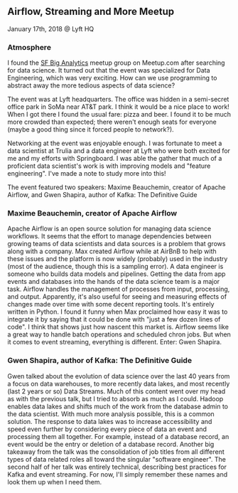 ## Airflow, Streaming and More Meetup
January 17th, 2018 @ Lyft HQ

### Atmosphere
I found the [SF Big Analytics](https://www.meetup.com/SF-Big-Analytics/events/246039241/) meetup group on Meetup.com after searching for data science. It turned out that the event was specialized for Data Engineering, which was very exciting. How can we use programming to abstract away the more tedious aspects of data science?

The event was at Lyft headquarters. The office was hidden in a semi-secret office park in SoMa near AT&T park. I think it would be a nice place to work! When I got there I found the usual fare: pizza and beer. I found it to be much more crowded than expected; there weren't enough seats for everyone (maybe a good thing since it forced people to network?).

Networking at the event was enjoyable enough. I was fortunate to meet a data scientist at Trulia and a data engineer at Lyft who were both excited for me and my efforts with Springboard. I was able the gather that much of a proficient data scientist's work is with improving models and "feature engineering". I've made a note to study more into this!

The event featured two speakers: Maxime Beauchemin, creator of Apache Airflow, and Gwen Shapira, author of Kafka: The Definitive Guide

### Maxime Beauchemin, creator of Apache Airflow

Apache Airflow is an open source solution for managing data science workflows. It seems that the effort to manage dependencies between growing teams of data scientists and data sources is a problem that grows along with a company. Max created Airflow while at AirBnB to help with these issues and the platform is now widely (probably) used in the industry (most of the audience, though this is a sampling error).  A data engineer is someone who builds data models and pipelines. Getting the data from app events and databases into the hands of the data science team is a major task. Airflow handles the management of processes from input, processing, and output. Apparently, it's also useful for seeing and measuring effects of changes made over time with some decent reporting tools. It's entirely written in Python. I found it funny when Max proclaimed how easy it was to integrate it by saying that it could be done with "just a few dozen lines of code". I think that shows just how nascent this market is. Airflow seems like a great way to handle batch operations and scheduled chron jobs. But when it comes to event streaming, everything is different. Enter: Gwen Shapira.

### Gwen Shapira, author of Kafka: The Definitive Guide

Gwen talked about the evolution of data science over the last 40 years from a focus on data warehouses, to more recently data lakes, and most recently (last 2 years or so) Data Streams. Much of this content went over my head as with the previous talk, but I tried to absorb as much as I could. Hadoop enables data lakes and shifts much of the work from the database admin to the data scientist. With much more analysis possible, this is a common solution. The response to data lakes was to increase accessibility and speed even further by considering every piece of data an event and processing them all together. For example, instead of a database record, an event would be the entry or deletion of a database record. Another big takeaway from the talk was the consolidation of job titles from all different types of data related roles all toward the singular "software engineer". The second half of her talk was entirely technical, describing best practices for Kafka and event streaming. For now, I'll simply remember these names and look them up when I need them.
